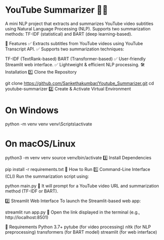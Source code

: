 # YouTube Summarizer 🎥📝
A mini NLP project that extracts and summarizes YouTube video subtitles using Natural Language Processing (NLP).
Supports two summarization methods: TF-IDF (statistical) and BART (deep learning-based).

🔹 Features
✅ Extracts subtitles from YouTube videos using YouTube Transcript API.
✅ Supports two summarization techniques:

TF-IDF (TextRank-based)
BART (Transformer-based)
✅ User-friendly Streamlit web interface.
✅ Lightweight & efficient NLP processing.
🛠 Installation
1️⃣ Clone the Repository

git clone https://github.com/Sankethakumbar/Youtube_Summarizer.git
cd youtube-summarizer
2️⃣ Create & Activate Virtual Environment

# On Windows

python -m venv venv
venv\Scripts\activate

# On macOS/Linux

python3 -m venv venv
source venv/bin/activate
3️⃣ Install Dependencies

pip install -r requirements.txt
🚀 How to Run
1️⃣ Command-Line Interface (CLI)
Run the summarization script using:

python main.py
🔹 It will prompt for a YouTube video URL and summarization method (TF-IDF or BART).

2️⃣ Streamlit Web Interface
To launch the Streamlit-based web app:

streamlit run app.py
🔹 Open the link displayed in the terminal (e.g., http://localhost:8501)

🔧 Requirements
Python 3.7+
pytube (for video processing)
nltk (for NLP preprocessing)
transformers (for BART model)
streamlit (for web interface)
